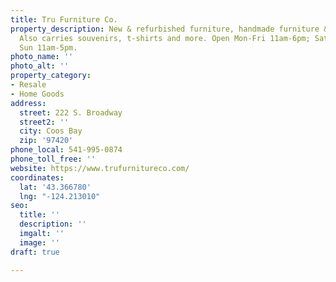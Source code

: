 ```yaml
---
title: Tru Furniture Co.
property_description: New & refurbished furniture, handmade furniture & home decor.
  Also carries souvenirs, t-shirts and more. Open Mon-Fri 11am-6pm; Sat 10am-6pm;
  Sun 11am-5pm.
photo_name: ''
photo_alt: ''
property_category:
- Resale
- Home Goods
address:
  street: 222 S. Broadway
  street2: ''
  city: Coos Bay
  zip: '97420'
phone_local: 541-995-0874
phone_toll_free: ''
website: https://www.trufurnitureco.com/
coordinates:
  lat: '43.366780'
  lng: "-124.213010"
seo:
  title: ''
  description: ''
  imgalt: ''
  image: ''
draft: true

---
```

